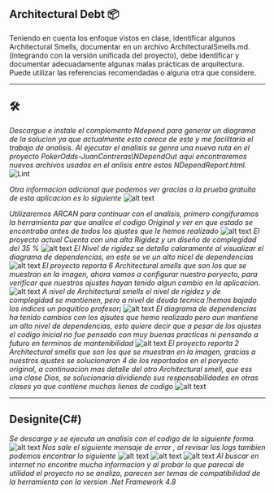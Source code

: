 ## Architectural Debt 📦

Teniendo en cuenta los enfoque vistos en clase, identificar algunos Architectural Smells, documentar en un archivo ArchitecturalSmells.md. (integrando con la versión unificada del proyecto), debe identificar y documentar adecuadamente algunas malas prácticas de arquitectura. Puede utilizar las referencias recomendadas o alguna otra que considere.

-------------------------------------
##  🛠️

_Descargue e instale el complemento Ndepend para generar  un diagrama de la solucion ya que actualmente esta carece de este y me facilitaria el trabajo de analisis. Al ejecutar el analisis se genra una nueva ruta en el proyecto PokerOdds-JuanContreras\NDependOut aqui encontraremos nuevos archivos usados en el anlisis entre estos NDependReport.html._
![Lint](/images/Arqui1.png)

_Otra informacion adicional que podemos ver gracias a  la prueba gratuita de esta aplicacion es lo siguiente_
![alt text](/images/Arqui2.png)


_Utilizaremos ARCAN para continuar con el analisis, primero congifuramos la herramienta par que analice el codigo Original y ver en que estado se encontraba antes de todos los ajustes que le hemos realizado_
![alt text](/images/Arqui4.png)
_El proyecto actual Cuenta con una alta Rigidez y un diseño de complegidad del 35 %_
![alt text](/images/Arqui5.png)
_El Nivel de rigidez se detalla calaramente al visualizar el diagrama de dependencias, en este se ve un alto nicel de dependencias_
![alt text](/images/Arqui6.png)
_El proyecto reporta 6 Architectural smells que son los que se muestran en la imagen, ahora vamos a  configurar nuestro poryecto, para verificar que nuestros ajustes hayan tenido algun cambio en la aplicacion._
![alt text](/images/Arqui7.png)
_A nivel de Architectural smells el nivel de rigidez y de complegidad se mantienen, pero a nivel de deuda tecnica !hemos bajado los indices un poquitico profesor¡_
![alt text](/images/Arqui8.png)
_El diagrama de dependencias ha tenido cambios con los ajsutes que hemo realizado pero aun mantiene un alto nivel de dependencias, esto quiere decir que a pesar de los ajustes el codigo inicial no fue pensado con muy buenas practicas ni pensando a futuro en terminos de mantenibilidad_
![alt text](/images/Arqui9.png)
_El proyecto reporta 2 Architectural smells que son los que se muestran en la imagen, gracias a nuestros ajustes se solucionaron 4 de los reportados en el poryecto original, a continuacion mas detalle del otro Architectural smell, que ess una clase Dios, se solucionaria dividiendo sus responsabilidades en otras clases ya que contiene muchas lienas de codigo_
![alt text](/images/Arqui10.png)

----------------------------------------------------------
## Designite(C#) 
_Se descarga y se ejecuta un analisis con el codigo de la siguiente forma._
![alt text](/images/Arqui3.png)
_Nos sale el siguiente mensaje de error , al revisar los logs tambien podemos encontrar lo  siguiente_
![alt text](/images/Arqui11.png)
![alt text](/images/Arqui12.png)
![alt text](/images/Arqui13.png)
_Al buscar en internet no encontre mucha informacion y al probar lo que parecai de utilidad el proyecto no se analizo, parecen ser temas de compatibilidad de la herramienta con la version .Net Framework 4.8_
